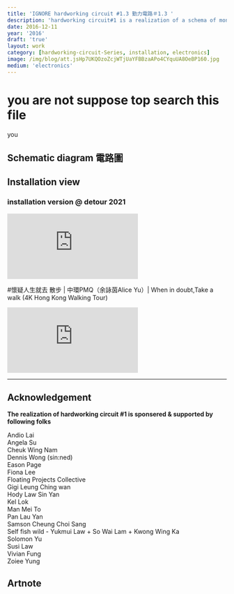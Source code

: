 ```yaml
---
title: 'IGNORE hardworking circuit #1.3 勤力電路＃1.3 '
description: 'hardworking circuit#1 is a realization of a schema of monotonous, repetitive circuit, using as many units as possible of relay switch to bridge up the sequential extension of cables, merely for the purpose of electricity connection 勤力電路#1 實現了一個單調、重複的電路系統，以大量繼電器連接，順序延長成極長的電線，只不過就是為了通電。'
date: 2016-12-11
year: '2016'
draft: 'true'
layout: work
category: [hardworking-circuit-Series, installation, electronics]
image: /img/blog/att.jsHp7UKQOzoZcjWTjUaYFBBzaAPo4CYquUA8OeBP160.jpg
medium: 'electronics'
---
```



# you are not suppose top search this file 

you 
## Schematic diagram 電路圖

## Installation view

### installation version @ detour 2021
<iframe style="aspect-ratio: 16/9;" class="w-full " src="https://www.youtube.com/embed/11qC7Bg3erE" title="YouTube video player" frameborder="0" allow="accelerometer; autoplay; clipboard-write; encrypted-media; gyroscope; picture-in-picture; web-share" allowfullscreen></iframe>

#懷疑人生就去 散步 | 中環PMQ（余詠茵Alice Yu）| When in doubt,Take a walk (4K Hong Kong Walking Tour)
<iframe style="aspect-ratio: 16/9;" class="w-full " src="https://www.youtube.com/embed/5k83A6uVV0s?start=129" title="YouTube video player" frameborder="0" allow="accelerometer; autoplay; clipboard-write; encrypted-media; gyroscope; picture-in-picture; web-share" allowfullscreen></iframe>




---
## Acknowledgement
**The realization of  hardworking circuit #1 is sponsered & supported by following folks**
 
Andio Lai  
Angela Su  
Cheuk Wing Nam  
Dennis Wong (sin:ned)  
Eason Page  
Fiona Lee  
Floating Projects Collective  
Gigi Leung Ching wan  
Hody Law Sin Yan  
Kel Lok  
Man Mei To  
Pan Lau Yan  
Samson Cheung Choi Sang  
Self fish wild - Yukmui Law + So Wai Lam + Kwong Wing Ka  
Solomon Yu  
Susi Law  
Vivian Fung  
Zoiee Yung

## Artnote
